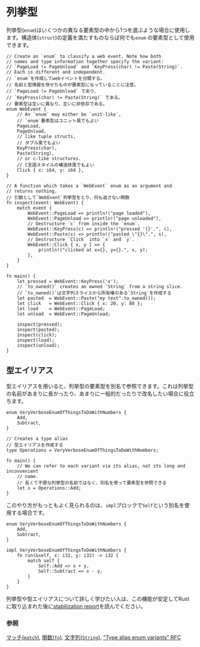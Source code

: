 <!--
# Enums
-->
# 列挙型

<!--
The `enum` keyword allows the creation of a type which may be one of a few
different variants. Any variant which is valid as a `struct` is also valid as
an `enum`.
-->
列挙型(`enum`)はいくつかの異なる要素型の中から1つを選ぶような場合に使用します。構造体(`struct`)の定義を満たすものならば何でも`enum` の要素型として使用できます。

```rust,editable
// Create an `enum` to classify a web event. Note how both
// names and type information together specify the variant:
// `PageLoad != PageUnload` and `KeyPress(char) != Paste(String)`.
// Each is different and independent.
// `enum`を作成してwebイベントを分類する。
// 名前と型情報を併せたものが要素型になっていることに注意。
// `PageLoad != PageUnload` であり、
// `KeyPress(char) != Paste(String)` である。
// 要素型は互いに異なり、互いに非依存である。
enum WebEvent {
    // An `enum` may either be `unit-like`,
    // `enum`要素型はユニット風でもよい
    PageLoad,
    PageUnload,
    // like tuple structs,
    // タプル風でもよい
    KeyPress(char),
    Paste(String),
    // or c-like structures.
    // C言語スタイルの構造体風でもよい
    Click { x: i64, y: i64 },
}

// A function which takes a `WebEvent` enum as an argument and
// returns nothing.
// 引数として`WebEvent`列挙型をとり、何も返さない関数
fn inspect(event: WebEvent) {
    match event {
        WebEvent::PageLoad => println!("page loaded"),
        WebEvent::PageUnload => println!("page unloaded"),
        // Destructure `c` from inside the `enum`.
        WebEvent::KeyPress(c) => println!("pressed '{}'.", c),
        WebEvent::Paste(s) => println!("pasted \"{}\".", s),
        // Destructure `Click` into `x` and `y`.
        WebEvent::Click { x, y } => {
            println!("clicked at x={}, y={}.", x, y);
        },
    }
}

fn main() {
    let pressed = WebEvent::KeyPress('x');
    // `to_owned()` creates an owned `String` from a string slice.
    // `to_owned()`は文字列スライスから所有権のある`String`を作成する
    let pasted  = WebEvent::Paste("my text".to_owned());
    let click   = WebEvent::Click { x: 20, y: 80 };
    let load    = WebEvent::PageLoad;
    let unload  = WebEvent::PageUnload;

    inspect(pressed);
    inspect(pasted);
    inspect(click);
    inspect(load);
    inspect(unload);
}

```

<!--
## Type aliases
-->
## 型エイリアス

<!--
If you use a type alias, you can refer to each enum variant via its alias.
This might be useful if the enum's name is too long or too generic, and you
want to rename it.
-->
型エイリアスを用いると、列挙型の要素型を別名で参照できます。これは列挙型の名前があまりに長かったり、あまりに一般的だったりで改名したい場合に役立ちます。

```rust,editable
enum VeryVerboseEnumOfThingsToDoWithNumbers {
    Add,
    Subtract,
}

// Creates a type alias
// 型エイリアスを作成する
type Operations = VeryVerboseEnumOfThingsToDoWithNumbers;

fn main() {
    // We can refer to each variant via its alias, not its long and inconvenient
    // name.
    // 長くて不便な列挙型の名前ではなく、別名を使って要素型を参照できる
    let x = Operations::Add;
}
```

<!--
The most common place you'll see this is in `impl` blocks using the `Self` alias.
-->
このやり方がもっともよく見られるのは、`impl`ブロックで`Self`という別名を使用する場合です。

```rust,editable
enum VeryVerboseEnumOfThingsToDoWithNumbers {
    Add,
    Subtract,
}

impl VeryVerboseEnumOfThingsToDoWithNumbers {
    fn run(&self, x: i32, y: i32) -> i32 {
        match self {
            Self::Add => x + y,
            Self::Subtract => x - y,
        }
    }
}
```

<!--
To learn more about enums and type aliases, you can read the
[stabilization report][aliasreport] from when this feature was stabilized into
Rust.
-->
列挙型や型エイリアスについて詳しく学びたい人は、この機能が安定してRustに取り込まれた後に[stabilization report][aliasreport]を読んでください。

<!--
### See also:
-->
### 参照

<!--
[`match`][match], [`fn`][fn], and [`String`][str], ["Type alias enum variants" RFC][type_alias_rfc]
-->
[マッチ(`match`)][match], [関数(`fn`)][fn], [文字列(`String`)][str], ["Type alias enum variants" RFC][type_alias_rfc]

[c_struct]: https://en.wikipedia.org/wiki/Struct_(C_programming_language)
[match]: ../flow_control/match.md
[fn]: ../fn.md
[str]: ../std/str.md
[aliasreport]: https://github.com/rust-lang/rust/pull/61682/#issuecomment-502472847
[type_alias_rfc]: https://rust-lang.github.io/rfcs/2338-type-alias-enum-variants.html
